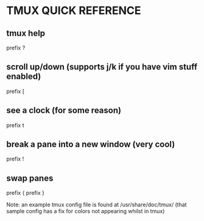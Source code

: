 # TMUX QUICK REFERENCE

## tmux help
prefix ?

## scroll up/down (supports j/k if you have vim stuff enabled)
prefix [

## see a clock (for some reason)
prefix t

## break a pane into a new window (very cool)
prefix !

## swap panes
prefix {
prefix }

Note: an example tmux config file is found at /usr/share/doc/tmux/
(that sample config has a fix for colors not appearing whilst in tmux)
